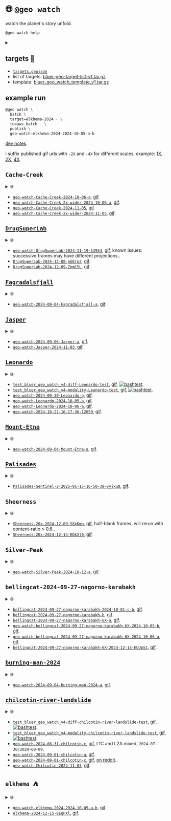 # 🌐 `@geo watch`

watch the planet's story unfold.


```bash
@geo watch help
```
<details>
<summary></summary>

```bash
@geo \
	watch \
	[batch,dryrun,name=<job-name>] \
	[<query-object-name> | target=<target>] \
	[algo=<algo>,<algo-options>] \
	[~submit | dryrun,to=<runner>] \
	[dryrun,<map-options>] \
	[content=<0.5>,dryrun,~gif,publish,<reduce-options>] \
	[-|<object-name>]
 . watch target -> <object-name>.
   algo: diff | modality
   <algo-options>:
      diff: modality=<modality>,range=<100.0>
      modality: modality=<modality>
   modality: rgb[@<keyword>]
   runner: generic | local
   target: 
@geo \
	watch \
	batch,dryrun,name=<job-name> \
	[<query-object-name> | target=<target>] \
	[algo=<algo>,<algo-options>] \
	[~submit | dryrun,to=<runner>] \
	[dryrun,<map-options>] \
	[content=<0.5>,dryrun,~gif,publish,<reduce-options>] \
	[-|<object-name>]
 . watch target -aws-batch-> <object-name>.
   algo: diff | modality
   <algo-options>:
      diff: modality=<modality>,range=<100.0>
      modality: modality=<modality>
   modality: rgb[@<keyword>]
   runner: generic | local
   target: 
@geo \
	watch \
	map \
	[algo=<algo>,dryrun,~download,modality=<modality>,offset=<offset>,suffix=<suffix>,~upload] \
	[.|<query-object-name>]
 . @geo watch map <query-object-name> @ <offset> -> /<suffix>.
@geo \
	watch \
	query \
	[dryrun,target=<target>,~upload] \
	[.|<object-name>]
 . query target -> <object-name>.
@geo \
	watch \
	reduce \
	[algo=<algo>dryrun,~download,publish,suffix=<suffix>,~upload] \
	[..|<query-object-name>] \
	[.|<object-name>]
 . @geo watch reduce <query-object-name>/<suffix> -> <object-name>.
@targets cat \
	<target-name>
 . cat <target-name>.
@targets cp|copy \
	[-] \
	[..|<object-name-1>] \
	[.|<object-name-2>]
 . copy <object-name-1>/target -> <object-name-2>.
@targets download \
	[open,QGIS]
 . download watch targets.
   object: $BLUE_GEO_WATCH_TARGET_LIST
@targets edit
 . edit watch targets.
   /Users/kamangir/storage/abcli/bluer-geo-target-list-v1/metadata.yaml
   object: $BLUE_GEO_WATCH_TARGET_LIST
@targets get \
	[--delim space] \
	[--including_versions 0] \
	[--target_name <target>] \
	[--what <catalog|collection|exists|one_liner|query_args>]
 . get <target> info.
@targets list \
	[--catalog <catalog>] \
	[--collection <collection>] \
	[--count <count>] \
	[--delim <space>] \
	[--including_versions 0]
 . list targets.
@targets open \
	[~QGIS,template]
 . open targets.
@targets publish \
	[template]
 . publish watch targets.
@targets save \
	[target=all|<target-name>] \
	[.|<object-name>]
 . save target(s) -> <object-name>.
   template: $BLUE_GEO_QGIS_TEMPLATE_WATCH
@targets test
 . test watch targets.
@targets update_template \
	[~download,target=all|<target-name>,~upload]
 . update target template.
@targets upload
 . upload watch targets.
   object: $BLUE_GEO_WATCH_TARGET_LIST
```

</details>



## targets 🎯

- [`targets.geojson`](./targets.geojson)
- list of targets: [bluer-geo-target-list-v1.tar.gz](https://kamangir-public.s3.ca-central-1.amazonaws.com/bluer-geo-target-list-v1.tar.gz)
- template: [bluer_geo_watch_template_v1.tar.gz](https://kamangir-public.s3.ca-central-1.amazonaws.com/bluer_geo_watch_template_v1.tar.gz)

## example run

```bash
@geo watch \
  batch \
  target=elkhema-2024 - \
  to=aws_batch - \
  publish \
  geo-watch-elkhema-2024-2024-10-05-a-b
```

[dev notes](https://arash-kamangir.medium.com/%EF%B8%8F-conversations-with-ai-252-2118326b1de2).

ℹ️ suffix published gif urls with `-2X` and `-4X` for different scales. example: [1X](TBA/geo-watch-bellingcat-2024-09-27-nagorno-karabakh-6X-2024-10-05-b/geo-watch-bellingcat-2024-09-27-nagorno-karabakh-6X-2024-10-05-b.gif), [2X](TBA/geo-watch-bellingcat-2024-09-27-nagorno-karabakh-6X-2024-10-05-b/geo-watch-bellingcat-2024-09-27-nagorno-karabakh-6X-2024-10-05-b-2X.gif), [4X](TBA/geo-watch-bellingcat-2024-09-27-nagorno-karabakh-6X-2024-10-05-b/geo-watch-bellingcat-2024-09-27-nagorno-karabakh-6X-2024-10-05-b-4X.gif).

## `Cache-Creek`

<details>
<summary>🌐</summary>

[![image](TBA/geo-watch-Cache-Creek-2x-wider-2024-11-05/geo-watch-Cache-Creek-2x-wider-2024-11-05-4X.gif?raw=true&random=5t74lg40coyllnbb)](TBA/geo-watch-Cache-Creek-2x-wider-2024-11-05/geo-watch-Cache-Creek-2x-wider-2024-11-05.gif)

</details>

- [`geo-watch-Cache-Creek-2024-10-06-a`](TBA/geo-watch-Cache-Creek-2024-10-06-a.tar.gz), [gif](TBA/geo-watch-Cache-Creek-2024-10-06-a/geo-watch-Cache-Creek-2024-10-06-a.gif).
- [`geo-watch-Cache-Creek-2x-wider-2024-10-06-a`](TBA/geo-watch-Cache-Creek-2x-wider-2024-10-06-a.tar.gz), [gif](TBA/geo-watch-Cache-Creek-2x-wider-2024-10-06-a/geo-watch-Cache-Creek-2x-wider-2024-10-06-a.gif).
- [`geo-watch-Cache-Creek-2024-11-05`](TBA/geo-watch-Cache-Creek-2024-11-05.tar.gz), [gif](TBA/geo-watch-Cache-Creek-2024-11-05/geo-watch-Cache-Creek-2024-11-05.gif).
- [`geo-watch-Cache-Creek-2x-wider-2024-11-05`](TBA/geo-watch-Cache-Creek-2x-wider-2024-11-05.tar.gz), [gif](TBA/geo-watch-Cache-Creek-2x-wider-2024-11-05/geo-watch-Cache-Creek-2x-wider-2024-11-05.gif).

## [`DrugSuperLab`](./targets/md/DrugSuperLab.md)

<details>
<summary>🌐</summary>

[![image](TBA/DrugSuperLab-2024-12-09-ZnmC5L/DrugSuperLab-2024-12-09-ZnmC5L-4X.gif?raw=true&random=rdmi0iqqha8k6ij0)](TBA/DrugSuperLab-2024-12-09-ZnmC5L/DrugSuperLab-2024-12-09-ZnmC5L.gif)

</details>

- [`geo-watch-DrugSuperLab-2024-11-19-13954`](TBA/geo-watch-DrugSuperLab-2024-11-19-13954.tar.gz), [gif](TBA/geo-watch-DrugSuperLab-2024-11-19-13954/geo-watch-DrugSuperLab-2024-11-19-13954.gif), known issues: successive frames may have different projections..
- [`DrugSuperLab-2024-12-08-pGErp2`](TBA/DrugSuperLab-2024-12-08-pGErp2.tar.gz), [gif](TBA/DrugSuperLab-2024-12-08-pGErp2/DrugSuperLab-2024-12-08-pGErp2.gif).
- [`DrugSuperLab-2024-12-09-ZnmC5L`](TBA/DrugSuperLab-2024-12-09-ZnmC5L.tar.gz), [gif](TBA/DrugSuperLab-2024-12-09-ZnmC5L/DrugSuperLab-2024-12-09-ZnmC5L.gif).

## [`Fagradalsfjall`](./targets/md/Fagradalsfjall.md)

<details>
<summary>🌐</summary>

[![image](TBA/geo-watch-2024-09-04-Fagradalsfjall-a/geo-watch-2024-09-04-Fagradalsfjall-a-2X.gif?raw=true&random=jaj46bqdjmzmmdku)](TBA/geo-watch-2024-09-04-Fagradalsfjall-a/geo-watch-2024-09-04-Fagradalsfjall-a.gif)

</details>

- [`geo-watch-2024-09-04-Fagradalsfjall-a`](TBA/geo-watch-2024-09-04-Fagradalsfjall-a.tar.gz), [gif](TBA/geo-watch-2024-09-04-Fagradalsfjall-a/geo-watch-2024-09-04-Fagradalsfjall-a.gif).

## [`Jasper`](./targets/md/Jasper.md)

<details>
<summary>🌐</summary>

[![image](TBA/geo-watch-Jasper-2024-11-03/geo-watch-Jasper-2024-11-03-2X.gif?raw=true&random=bymemlukf2jmy1d6)](TBA/geo-watch-Jasper-2024-11-03/geo-watch-Jasper-2024-11-03.gif)

</details>

- [`geo-watch-2024-09-06-Jasper-a`](TBA/geo-watch-2024-09-06-Jasper-a.tar.gz), [gif](TBA/geo-watch-2024-09-06-Jasper-a/geo-watch-2024-09-06-Jasper-a.gif).
- [`geo-watch-Jasper-2024-11-03`](TBA/geo-watch-Jasper-2024-11-03.tar.gz), [gif](TBA/geo-watch-Jasper-2024-11-03/geo-watch-Jasper-2024-11-03.gif).

## [`Leonardo`](./targets/md/Leonardo.md)

<details>
<summary>🌐</summary>

[![image](TBA/geo-watch-2024-10-27-16-17-36-12059/geo-watch-2024-10-27-16-17-36-12059-4X.gif?raw=true&random=y7rk7u9i9r7yrm9i)](TBA/geo-watch-2024-10-27-16-17-36-12059/geo-watch-2024-10-27-16-17-36-12059.gif)

</details>

- [`test_bluer_geo_watch_v4-diff-Leonardo-test`](TBA/test_bluer_geo_watch_v4-diff-Leonardo-test.tar.gz), [gif](TBA/test_bluer_geo_watch_v4-diff-Leonardo-test/test_bluer_geo_watch_v4-diff-Leonardo-test.gif), [![bashtest](https://github.com/kamangir/bluer-geo/actions/workflows/bashtest.yml/badge.svg)](https://github.com/kamangir/bluer-geo/actions/workflows/bashtest.yml).
- [`test_bluer_geo_watch_v4-modality-Leonardo-test`](TBA/test_bluer_geo_watch_v4-modality-Leonardo-test.tar.gz), [gif](TBA/test_bluer_geo_watch_v4-modality-Leonardo-test/test_bluer_geo_watch_v4-modality-Leonardo-test.gif), [![bashtest](https://github.com/kamangir/bluer-geo/actions/workflows/bashtest.yml/badge.svg)](https://github.com/kamangir/bluer-geo/actions/workflows/bashtest.yml).
- [`geo-watch-2024-09-30-Leonardo-g`](TBA/geo-watch-2024-09-30-Leonardo-g.tar.gz), [gif](TBA/geo-watch-2024-09-30-Leonardo-g/geo-watch-2024-09-30-Leonardo-g.gif).
- [`geo-watch-Leonardo-2024-10-05-a`](TBA/geo-watch-Leonardo-2024-10-05-a.tar.gz), [gif](TBA/geo-watch-Leonardo-2024-10-05-a/geo-watch-Leonardo-2024-10-05-a.gif).
- [`geo-watch-Leonardo-2024-10-06-a`](TBA/geo-watch-Leonardo-2024-10-06-a.tar.gz), [gif](TBA/geo-watch-Leonardo-2024-10-06-a/geo-watch-Leonardo-2024-10-06-a.gif).
- [`geo-watch-2024-10-27-16-17-36-12059`](TBA/geo-watch-2024-10-27-16-17-36-12059.tar.gz), [gif](TBA/geo-watch-2024-10-27-16-17-36-12059/geo-watch-2024-10-27-16-17-36-12059.gif).

## [`Mount-Etna`](./targets/md/Mount-Etna.md)

<details>
<summary>🌐</summary>

[![image](TBA/geo-watch-2024-09-04-Mount-Etna-a/geo-watch-2024-09-04-Mount-Etna-a-2X.gif?raw=true&random=he3hyeh58z9pg5yt)](TBA/geo-watch-2024-09-04-Mount-Etna-a/geo-watch-2024-09-04-Mount-Etna-a.gif)

</details>

- [`geo-watch-2024-09-04-Mount-Etna-a`](TBA/geo-watch-2024-09-04-Mount-Etna-a.tar.gz), [gif](TBA/geo-watch-2024-09-04-Mount-Etna-a/geo-watch-2024-09-04-Mount-Etna-a.gif).

## [`Palisades`](./targets/md/Palisades.md)

<details>
<summary>🌐</summary>

[![image](TBA/Palisades-Sentinel-2-2025-01-15-16-50-38-vyjxu8/Palisades-Sentinel-2-2025-01-15-16-50-38-vyjxu8-2X.gif?raw=true&random=89h9zxaiq2zzt2cl)](TBA/Palisades-Sentinel-2-2025-01-15-16-50-38-vyjxu8/Palisades-Sentinel-2-2025-01-15-16-50-38-vyjxu8.gif)

</details>

- [`Palisades-Sentinel-2-2025-01-15-16-50-38-vyjxu8`](TBA/Palisades-Sentinel-2-2025-01-15-16-50-38-vyjxu8.tar.gz), [gif](TBA/Palisades-Sentinel-2-2025-01-15-16-50-38-vyjxu8/Palisades-Sentinel-2-2025-01-15-16-50-38-vyjxu8.gif).

## `Sheerness`

<details>
<summary>🌐</summary>

[![image](TBA/Sheerness-20x-2024-12-14-EDkXl0/Sheerness-20x-2024-12-14-EDkXl0-4X.gif?raw=true&random=na9ujbe4tijcj84h)](TBA/Sheerness-20x-2024-12-14-EDkXl0/Sheerness-20x-2024-12-14-EDkXl0.gif)

</details>

- [`Sheerness-20x-2024-12-09-S8xKmn`](TBA/Sheerness-20x-2024-12-09-S8xKmn.tar.gz), [gif](TBA/Sheerness-20x-2024-12-09-S8xKmn/Sheerness-20x-2024-12-09-S8xKmn.gif), half-blank frames, will rerun with content-ratio > 0.6..
- [`Sheerness-20x-2024-12-14-EDkXl0`](TBA/Sheerness-20x-2024-12-14-EDkXl0.tar.gz), [gif](TBA/Sheerness-20x-2024-12-14-EDkXl0/Sheerness-20x-2024-12-14-EDkXl0.gif).

## `Silver-Peak`

<details>
<summary>🌐</summary>

[![image](TBA/geo-watch-Silver-Peak-2024-10-12-a/geo-watch-Silver-Peak-2024-10-12-a-4X.gif?raw=true&random=qfrlh2axbgv0mum5)](TBA/geo-watch-Silver-Peak-2024-10-12-a/geo-watch-Silver-Peak-2024-10-12-a.gif)

</details>

- [`geo-watch-Silver-Peak-2024-10-12-a`](TBA/geo-watch-Silver-Peak-2024-10-12-a.tar.gz), [gif](TBA/geo-watch-Silver-Peak-2024-10-12-a/geo-watch-Silver-Peak-2024-10-12-a.gif).

## `bellingcat-2024-09-27-nagorno-karabakh`

<details>
<summary>🌐</summary>

[![image](TBA/bellingcat-2024-09-27-nagorno-karabakh-6X-2024-12-14-EUUpS1/bellingcat-2024-09-27-nagorno-karabakh-6X-2024-12-14-EUUpS1-4X.gif?raw=true&random=181vx0c01t4uqk2h)](TBA/bellingcat-2024-09-27-nagorno-karabakh-6X-2024-12-14-EUUpS1/bellingcat-2024-09-27-nagorno-karabakh-6X-2024-12-14-EUUpS1.gif)

</details>

- [`bellingcat-2024-09-27-nagorno-karabakh-2024-10-01-c-b`](TBA/bellingcat-2024-09-27-nagorno-karabakh-2024-10-01-c-b.tar.gz), [gif](TBA/bellingcat-2024-09-27-nagorno-karabakh-2024-10-01-c-b/bellingcat-2024-09-27-nagorno-karabakh-2024-10-01-c-b.gif).
- [`bellingcat-2024-09-27-nagorno-karabakh-b`](TBA/bellingcat-2024-09-27-nagorno-karabakh-b.tar.gz), [gif](TBA/bellingcat-2024-09-27-nagorno-karabakh-b/bellingcat-2024-09-27-nagorno-karabakh-b.gif).
- [`bellingcat-2024-09-27-nagorno-karabakh-6X-a`](TBA/bellingcat-2024-09-27-nagorno-karabakh-6X-a.tar.gz), [gif](TBA/bellingcat-2024-09-27-nagorno-karabakh-6X-a/bellingcat-2024-09-27-nagorno-karabakh-6X-a.gif).
- [`geo-watch-bellingcat-2024-09-27-nagorno-karabakh-6X-2024-10-05-b`](TBA/geo-watch-bellingcat-2024-09-27-nagorno-karabakh-6X-2024-10-05-b.tar.gz), [gif](TBA/geo-watch-bellingcat-2024-09-27-nagorno-karabakh-6X-2024-10-05-b/geo-watch-bellingcat-2024-09-27-nagorno-karabakh-6X-2024-10-05-b.gif).
- [`geo-watch-bellingcat-2024-09-27-nagorno-karabakh-6X-2024-10-06-a`](TBA/geo-watch-bellingcat-2024-09-27-nagorno-karabakh-6X-2024-10-06-a.tar.gz), [gif](TBA/geo-watch-bellingcat-2024-09-27-nagorno-karabakh-6X-2024-10-06-a/geo-watch-bellingcat-2024-09-27-nagorno-karabakh-6X-2024-10-06-a.gif).
- [`bellingcat-2024-09-27-nagorno-karabakh-6X-2024-12-14-EUUpS1`](TBA/bellingcat-2024-09-27-nagorno-karabakh-6X-2024-12-14-EUUpS1.tar.gz), [gif](TBA/bellingcat-2024-09-27-nagorno-karabakh-6X-2024-12-14-EUUpS1/bellingcat-2024-09-27-nagorno-karabakh-6X-2024-12-14-EUUpS1.gif).

## [`burning-man-2024`](./targets/md/burning-man-2024.md)

<details>
<summary>🌐</summary>

[![image](TBA/geo-watch-2024-09-04-burning-man-2024-a/geo-watch-2024-09-04-burning-man-2024-a-2X.gif?raw=true&random=ket14ml9s41ymbjr)](TBA/geo-watch-2024-09-04-burning-man-2024-a/geo-watch-2024-09-04-burning-man-2024-a.gif)

</details>

- [`geo-watch-2024-09-04-burning-man-2024-a`](TBA/geo-watch-2024-09-04-burning-man-2024-a.tar.gz), [gif](TBA/geo-watch-2024-09-04-burning-man-2024-a/geo-watch-2024-09-04-burning-man-2024-a.gif).

## [`chilcotin-river-landslide`](./targets/md/chilcotin-river-landslide.md)

<details>
<summary>🌐</summary>

[![image](TBA/geo-watch-Chilcotin-2024-11-03/geo-watch-Chilcotin-2024-11-03-4X.gif?raw=true&random=os66u6et7gfv69fd)](TBA/geo-watch-Chilcotin-2024-11-03/geo-watch-Chilcotin-2024-11-03.gif)

</details>

- [`test_bluer_geo_watch_v4-diff-chilcotin-river-landslide-test`](TBA/test_bluer_geo_watch_v4-diff-chilcotin-river-landslide-test.tar.gz), [gif](TBA/test_bluer_geo_watch_v4-diff-chilcotin-river-landslide-test/test_bluer_geo_watch_v4-diff-chilcotin-river-landslide-test.gif), [![bashtest](https://github.com/kamangir/bluer-geo/actions/workflows/bashtest.yml/badge.svg)](https://github.com/kamangir/bluer-geo/actions/workflows/bashtest.yml).
- [`test_bluer_geo_watch_v4-modality-chilcotin-river-landslide-test`](TBA/test_bluer_geo_watch_v4-modality-chilcotin-river-landslide-test.tar.gz), [gif](TBA/test_bluer_geo_watch_v4-modality-chilcotin-river-landslide-test/test_bluer_geo_watch_v4-modality-chilcotin-river-landslide-test.gif), [![bashtest](https://github.com/kamangir/bluer-geo/actions/workflows/bashtest.yml/badge.svg)](https://github.com/kamangir/bluer-geo/actions/workflows/bashtest.yml).
- [`geo-watch-2024-08-31-chilcotin-c`](TBA/geo-watch-2024-08-31-chilcotin-c.tar.gz), [gif](TBA/geo-watch-2024-08-31-chilcotin-c/geo-watch-2024-08-31-chilcotin-c.gif), L1C and L2A mixed, `2024-07-30/2024-08-09`.
- [`geo-watch-2024-09-01-chilcotin-a`](TBA/geo-watch-2024-09-01-chilcotin-a.tar.gz), [gif](TBA/geo-watch-2024-09-01-chilcotin-a/geo-watch-2024-09-01-chilcotin-a.gif).
- [`geo-watch-2024-09-01-chilcotin-c`](TBA/geo-watch-2024-09-01-chilcotin-c.tar.gz), [gif](TBA/geo-watch-2024-09-01-chilcotin-c/geo-watch-2024-09-01-chilcotin-c.gif), [on reddit](https://www.reddit.com/r/bash/comments/1f9cvyx/a_bash_python_tool_to_watch_a_target_in_satellite/)..
- [`geo-watch-Chilcotin-2024-11-03`](TBA/geo-watch-Chilcotin-2024-11-03.tar.gz), [gif](TBA/geo-watch-Chilcotin-2024-11-03/geo-watch-Chilcotin-2024-11-03.gif).

## `elkhema ⛺️`

<details>
<summary>🌐</summary>

[![image](TBA/elkhema-2024-12-15-8EqPXl/elkhema-2024-12-15-8EqPXl-4X.gif?raw=true&random=349cfixh4g0vy89x)](TBA/elkhema-2024-12-15-8EqPXl/elkhema-2024-12-15-8EqPXl.gif)

</details>

- [`geo-watch-elkhema-2024-2024-10-05-a-b`](TBA/geo-watch-elkhema-2024-2024-10-05-a-b.tar.gz), [gif](TBA/geo-watch-elkhema-2024-2024-10-05-a-b/geo-watch-elkhema-2024-2024-10-05-a-b.gif).
- [`elkhema-2024-12-15-8EqPXl`](TBA/elkhema-2024-12-15-8EqPXl.tar.gz), [gif](TBA/elkhema-2024-12-15-8EqPXl/elkhema-2024-12-15-8EqPXl.gif).

